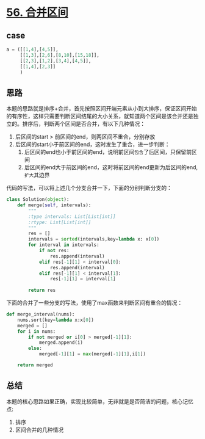 # [56. 合并区间](https://leetcode.cn/problems/merge-intervals/)

## case

```python
a = ([[1,4],[4,5]],
     [[1,3],[2,6],[8,10],[15,18]],
     [[2,3],[1,2],[3,4],[4,5]],
     [[1,4],[2,3]]
     )
```



## 思路

本题的思路就是排序+合并，首先按照区间开端元素从小到大排序，保证区间开始的有序性，这样只需要判断区间结尾的大小关系，就知道两个区间是该合并还是独立的。排序后，判断两个区间是否合并，有以下几种情况：

1. 后区间的start > 前区间的end，则两区间不重合，分别存放
2. 后区间的start小于前区间的end，这时发生了重合，进一步判断：
   1. 后区间的end也小于前区间的end，说明前区间`包含`了后区间，只保留前区间
   2. 后区间的end大于前区间的end，这时将前区间的end更新为后区间的end,`扩大`其边界

代码的写法，可以将上述几个分支合并一下，下面的分别判断分支的：

```python
class Solution(object):
    def merge(self, intervals):
        """
        :type intervals: List[List[int]]
        :rtype: List[List[int]]
        """
        res = []
        intervals = sorted(intervals,key=lambda x: x[0])
        for interval in intervals:
            if not res:
                res.append(interval)
            elif res[-1][1] < interval[0]:
                res.append(interval)
            elif res[-1][1] < interval[1]:
                res[-1][1] = interval[1]
            
        return res 
```

下面的合并了一些分支的写法，使用了max函数来判断区间有重合的情况：

```python
def merge_interval(nums):
    nums.sort(key=lambda x:x[0])
    merged = []
    for i in nums:
        if not merged or i[0] > merged[-1][1]:
            merged.append(i)
        else:
            merged[-1][1] = max(merged[-1][1],i[1])

    return merged
```

## 总结

本题的核心思路如果正确，实现比较简单，无非就是是否简洁的问题，核心记忆点:

1. 排序
2. 区间合并的几种情况